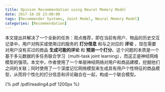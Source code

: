 ```yaml
---
title: Opinion Recommendation using Neural Memory Model
date: 2017-10-28 23:00:00
tags: [Recommender Systems, Joint Model, Neural Memory Model]
categories: [Recommendation] 
---
```


本文提出并解决了一个全新的任务：观点推荐，即在当前有用户、物品的历史交互记录中，用户对购买或使用过的服务的 **打分信息** 和与之对应的 **评论** ，现在需要对用户没有买过的商品 **生成可能的评论** 和 **预测一个打分**。这个问题的本质是一个基于多元数据的多任务联合学习（multi-task joint learning），而这正是神经网络模型的强项。本文中，作者使用了一个单层神经网络对用户和商品建模，挖掘他们之间的关联；同时使用了一个深度记忆网络模型来生成具有用户个性特征的商品模型，从而将个性化的打分信息和评论融合在一起，构成一个联合模型。

<!-- more -->

{% pdf /pdf/reading4.pdf 1200px %}
